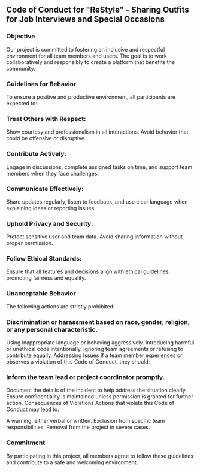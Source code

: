 ## Code of Conduct for "ReStyle" - Sharing Outfits for Job Interviews and Special Occasions

### Objective
Our project is committed to fostering an inclusive and respectful environment for all team members and users. The goal is to work collaboratively and responsibly to create a platform that benefits the community.

### Guidelines for Behavior
To ensure a positive and productive environment, all participants are expected to:

### Treat Others with Respect:
Show courtesy and professionalism in all interactions. Avoid behavior that could be offensive or disruptive.

### Contribute Actively:
Engage in discussions, complete assigned tasks on time, and support team members when they face challenges.

### Communicate Effectively:
Share updates regularly, listen to feedback, and use clear language when explaining ideas or reporting issues.

### Uphold Privacy and Security:
Protect sensitive user and team data. Avoid sharing information without proper permission.

### Follow Ethical Standards:
Ensure that all features and decisions align with ethical guidelines, promoting fairness and equality.

### Unacceptable Behavior
The following actions are strictly prohibited:

### Discrimination or harassment based on race, gender, religion, or any personal characteristic.
Using inappropriate language or behaving aggressively.
Introducing harmful or unethical code intentionally.
Ignoring team agreements or refusing to contribute equally.
Addressing Issues
If a team member experiences or observes a violation of this Code of Conduct, they should:

### Inform the team lead or project coordinator promptly.
Document the details of the incident to help address the situation clearly.
Ensure confidentiality is maintained unless permission is granted for further action.
Consequences of Violations
Actions that violate this Code of Conduct may lead to:

A warning, either verbal or written.
Exclusion from specific team responsibilities.
Removal from the project in severe cases.

### Commitment
By participating in this project, all members agree to follow these guidelines and contribute to a safe and welcoming environment.

